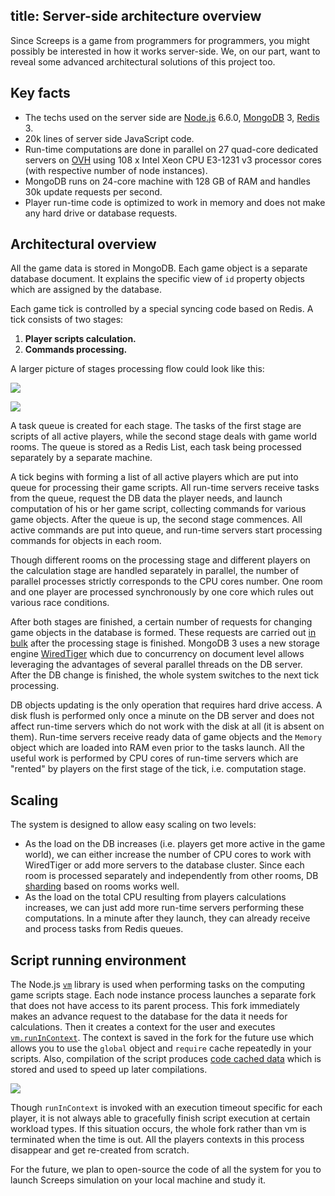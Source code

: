 title: Server-side architecture overview
---

Since Screeps is a game from programmers for programmers, you might possibly be interested in how it works server-side. We, on our part, want to reveal some advanced architectural solutions of this project too.

## Key facts

*   The techs used on the server side are [Node.js](https://nodejs.org/en/) 6.6.0, [MongoDB](http://mongodb.org) 3, [Redis](http://redis.io/) 3.
*   20k lines of server side JavaScript code.
*   Run-time computations are done in parallel on 27 quad-core dedicated servers on [OVH](http://ovh.com/us) using 108 x Intel Xeon CPU E3-1231 v3 processor cores (with respective number of node instances).
*   MongoDB runs on 24-core machine with 128 GB of RAM and handles 30k update requests per second.
*   Player run-time code is optimized to work in memory and does not make any hard drive or database requests.

## Architectural overview

All the game data is stored in MongoDB. Each game object is a separate database document. It explains the specific view of `id` property objects which are assigned by the database.

Each game tick is controlled by a special syncing code based on Redis. A tick consists of two stages:

1.  **Player scripts calculation.**
2.  **Commands processing.**

A larger picture of stages processing flow could look like this:

![](img/architecture_stage1.png)

![](img/architecture_stage2.png)

A task queue is created for each stage. The tasks of the first stage are scripts of all active players, while the second stage deals with game world rooms. The queue is stored as a Redis List, each task being processed separately by a separate machine.

A tick begins with forming a list of all active players which are put into queue for processing their game scripts. All run-time servers receive tasks from the queue, request the DB data the player needs, and launch computation of his or her game script, collecting commands for various game objects. After the queue is up, the second stage commences. All active commands are put into queue, and run-time servers start processing commands for objects in each room.

Though different rooms on the processing stage and different players on the calculation stage are handled separately in parallel, the number of parallel processes strictly corresponds to the CPU cores number. One room and one player are processed synchronously by one core which rules out various race conditions.

After both stages are finished, a certain number of requests for changing game objects in the database is formed. These requests are carried out [in bulk](https://docs.mongodb.org/manual/core/bulk-write-operations/) after the processing stage is finished. MongoDB 3 uses a new storage engine [WiredTiger](http://www.wiredtiger.com/) which due to concurrency on document level allows leveraging the advantages of several parallel threads on the DB server. After the DB change is finished, the whole system switches to the next tick processing.

DB objects updating is the only operation that requires hard drive access. A disk flush is performed only once a minute on the DB server and does not affect run-time servers which do not work with the disk at all (it is absent on them). Run-time servers receive ready data of game objects and the `Memory` object which are loaded into RAM even prior to the tasks launch. All the useful work is performed by CPU cores of run-time servers which are "rented" by players on the first stage of the tick, i.e. computation stage.

## Scaling

The system is designed to allow easy scaling on two levels:

*   As the load on the DB increases (i.e. players get more active in the game world), we can either increase the number of CPU cores to work with WiredTiger or add more servers to the database cluster. Since each room is processed separately and independently from other rooms, DB [sharding](https://docs.mongodb.org/manual/sharding/) based on rooms works well.
*   As the load on the total CPU resulting from players calculations increases, we can just add more run-time servers performing these computations. In a minute after they launch, they can already receive and process tasks from Redis queues.

## Script running environment

The Node.js [`vm`](https://nodejs.org/api/vm.html) library is used when performing tasks on the computing game scripts stage. Each node instance process launches a separate fork that does not have access to its parent process. This fork immediately makes an advance request to the database for the data it needs for calculations. Then it creates a context for the user and executes [`vm.runInContext`](https://nodejs.org/api/vm.html#vm_vm_runincontext_code_contextifiedsandbox_options). The context is saved in the fork for the future use which allows you to use the `global` object and `require` cache repeatedly in your scripts. Also, compilation of the script produces [code cached data](http://v8project.blogspot.com.by/2015/07/code-caching.html) which is stored and used to speed up later compilations.

![](img/architecture_run.png)

Though `runInContext` is invoked with an execution timeout specific for each player, it is not always able to gracefully finish script execution at certain workload types. If this situation occurs, the whole fork rather than vm is terminated when the time is out. All the players contexts in this process disappear and get re-created from scratch.

For the future, we plan to open-source the code of all the system for you to launch Screeps simulation on your local machine and study it.
